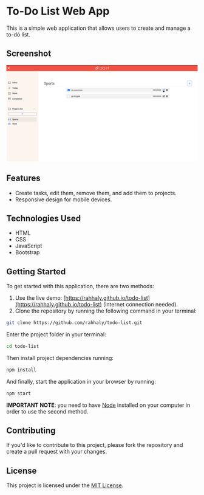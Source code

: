 # To-Do List Web App

This is a simple web application that allows users to create and manage a to-do list.

## Screenshot

![todo list screenshot](./src/assets/screenshot.png)

## Features

- Create tasks, edit them, remove them, and add them to projects.
- Responsive design for mobile devices.

## Technologies Used

- HTML
- CSS
- JavaScript
- Bootstrap

## Getting Started

To get started with this application, there are two methods:

1. Use the live demo: [https://rahhaly.github.io/todo-list](https://rahhaly.github.io/todo-list) (internet connection needed).
2. Clone the repository by running the following command in your terminal:

```bash
git clone https://github.com/rahhaly/todo-list.git
```

Enter the project folder in your terminal:

```bash
cd todo-list
```

Then install project dependencies running:

```bash
npm install
```

And finally, start the application in your browser by running:

```bash
npm start
```

**IMPORTANT NOTE**: you need to have [Node](https://nodejs.org/en/download) installed on your computer in order to use the second method.

## Contributing

If you'd like to contribute to this project, please fork the repository and create a pull request with your changes.

## License

This project is licensed under the [MIT License](https://opensource.org/licenses/MIT).
